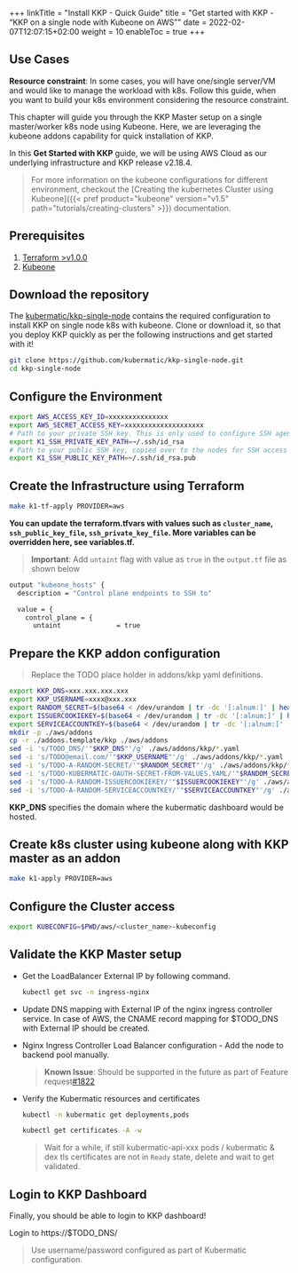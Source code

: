 +++
linkTitle = "Install KKP - Quick Guide"
title = "Get started with KKP - “KKP on a single node with Kubeone on AWS”"
date = 2022-02-07T12:07:15+02:00
weight = 10
enableToc = true
+++

## Use Cases

**Resource constraint**: In some cases, you will have one/single server/VM and would like to manage the workload with k8s. Follow this guide, when you want to build your k8s environment considering the resource constraint.

This chapter will guide you through the KKP Master setup on a single master/worker k8s node using Kubeone. Here, we are leveraging the kubeone addons capability for quick installation of KKP.

In this **Get Started with KKP** guide, we will be using AWS Cloud as our underlying infrastructure and KKP release v2.18.4.

> For more information on the kubeone configurations for different environment, checkout the [Creating the kubernetes Cluster using Kubeone]({{< pref product="kubeone" version="v1.5" path="tutorials/creating-clusters" >}}) documentation.

## Prerequisites

1. [Terraform >v1.0.0](https://www.terraform.io/downloads)
2. [Kubeone](https://github.com/kubermatic/kubeone/releases/tag/v1.4.0)

## Download the repository

The [kubermatic/kkp-single-node](https://github.com/kubermatic/kkp-single-node) contains the required configuration to install KKP on single node k8s with kubeone. Clone or download it, so that you deploy KKP quickly as per the following instructions and get started with it!

```bash
git clone https://github.com/kubermatic/kkp-single-node.git
cd kkp-single-node
```

## Configure the Environment

```bash
export AWS_ACCESS_KEY_ID=xxxxxxxxxxxxxxx
export AWS_SECRET_ACCESS_KEY=xxxxxxxxxxxxxxxxxxxx
# Path to your private SSH key. This is only used to configure SSH agent on your local machine.
export K1_SSH_PRIVATE_KEY_PATH=~/.ssh/id_rsa
# Path to your public SSH key, copied over to the nodes for SSH access
export K1_SSH_PUBLIC_KEY_PATH=~/.ssh/id_rsa.pub
```

## Create the Infrastructure using Terraform

```bash
make k1-tf-apply PROVIDER=aws
```

**You can update the terraform.tfvars with values such as `cluster_name`, `ssh_public_key_file`, `ssh_private_key_file`. More variables can be overridden here, see variables.tf.**

> **Important**: Add `untaint` flag with value as `true` in the `output.tf` file as shown below

```bash
output "kubeone_hosts" {
  description = "Control plane endpoints to SSH to"

  value = {
    control_plane = {
      untaint              = true
```

## Prepare the KKP addon configuration

> Replace the TODO place holder in addons/kkp yaml definitions.

```bash
export KKP_DNS=xxx.xxx.xxx.xxx
export KKP_USERNAME=xxxx@xxx.xxx
export RANDOM_SECRET=$(base64 < /dev/urandom | tr -dc '[:alnum:]' | head -c32)
export ISSUERCOOKIEKEY=$(base64 < /dev/urandom | tr -dc '[:alnum:]' | head -c32)
export SERVICEACCOUNTKEY=$(base64 < /dev/urandom | tr -dc '[:alnum:]' | head -c32)
mkdir -p ./aws/addons
cp -r ./addons.template/kkp ./aws/addons
sed -i 's/TODO_DNS/'"$KKP_DNS"'/g' ./aws/addons/kkp/*.yaml
sed -i 's/TODO@email.com/'"$KKP_USERNAME"'/g' ./aws/addons/kkp/*.yaml
sed -i 's/TODO-A-RANDOM-SECRET/'"$RANDOM_SECRET"'/g' ./aws/addons/kkp/*.yaml
sed -i 's/TODO-KUBERMATIC-OAUTH-SECRET-FROM-VALUES.YAML/'"$RANDOM_SECRET"'/g' ./aws/addons/kkp/*.yaml
sed -i 's/TODO-A-RANDOM-ISSUERCOOKIEKEY/'"$ISSUERCOOKIEKEY"'/g' ./aws/addons/kkp/*.yaml
sed -i 's/TODO-A-RANDOM-SERVICEACCOUNTKEY/'"$SERVICEACCOUNTKEY"'/g' ./aws/addons/kkp/*.yaml
```

**KKP_DNS** specifies the domain where the kubermatic dashboard would be hosted.

## Create k8s cluster using kubeone along with KKP master as an addon

```bash
make k1-apply PROVIDER=aws
```

## Configure the Cluster access

```bash
export KUBECONFIG=$PWD/aws/<cluster_name>-kubeconfig
```

## Validate the KKP Master setup

* Get the LoadBalancer External IP by following command.

  ```bash
  kubectl get svc -n ingress-nginx
  ```

* Update DNS mapping with External IP of the nginx ingress controller service. In case of AWS, the CNAME record mapping for $TODO_DNS with External IP should be created.

* Nginx Ingress Controller Load Balancer configuration - Add the node to backend pool manually.
  > **Known Issue**: Should be supported in the future as part of Feature request[#1822](https://github.com/kubermatic/kubeone/issues/1822)

* Verify the Kubermatic resources and certificates

  ```bash
  kubectl -n kubermatic get deployments,pods
  ```

  ```bash
  kubectl get certificates -A -w
  ```

  > Wait for a while, if still kubermatic-api-xxx pods / kubermatic & dex tls certificates are not in `Ready` state, delete  and wait to get validated.

## Login to KKP Dashboard

Finally, you should be able to login to KKP dashboard!

Login to https://$TODO_DNS/
> Use username/password configured as part of Kubermatic configuration.
